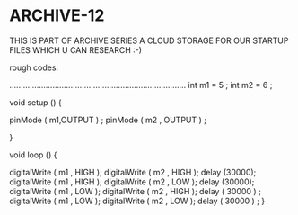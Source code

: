 # ARCHIVE-12
THIS IS PART OF ARCHIVE SERIES A CLOUD STORAGE FOR OUR STARTUP FILES WHICH U CAN RESEARCH :-)

rough codes: 






..............................................................................
int m1 = 5 ;
int m2 = 6 ;

void setup () {

pinMode ( m1,OUTPUT ) ;
pinMode ( m2 , OUTPUT ) ; 

}

void loop () { 

digitalWrite ( m1 , HIGH );
digitalWrite ( m2 , HIGH );
delay (30000);
digitalWrite ( m1 , HIGH );
digitalWrite ( m2 , LOW );
delay (30000);
digitalWrite ( m1 , LOW );
digitalWrite ( m2 , HIGH );
delay ( 30000 ) ;
digitalWrite ( m1 , LOW );
digitalWrite ( m2 , LOW );
delay ( 30000 ) ;
}




